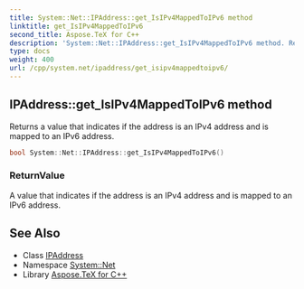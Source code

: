 ```yaml
---
title: System::Net::IPAddress::get_IsIPv4MappedToIPv6 method
linktitle: get_IsIPv4MappedToIPv6
second_title: Aspose.TeX for C++
description: 'System::Net::IPAddress::get_IsIPv4MappedToIPv6 method. Returns a value that indicates if the address is an IPv4 address and is mapped to an IPv6 address in C++.'
type: docs
weight: 400
url: /cpp/system.net/ipaddress/get_isipv4mappedtoipv6/
---
```

## IPAddress::get_IsIPv4MappedToIPv6 method


Returns a value that indicates if the address is an IPv4 address and is mapped to an IPv6 address.

```cpp
bool System::Net::IPAddress::get_IsIPv4MappedToIPv6()
```


### ReturnValue

A value that indicates if the address is an IPv4 address and is mapped to an IPv6 address.

## See Also

* Class [IPAddress](../)
* Namespace [System::Net](../../)
* Library [Aspose.TeX for C++](../../../)

